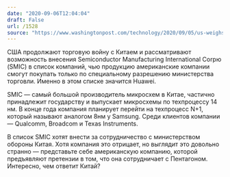 ```yaml
---
date: "2020-09-06T12:04:04"
draft: False
url: /1528
source: "https://www.washingtonpost.com/technology/2020/09/05/us-weighs-trade-ban-smic/"
---
```


США продолжают торговую войну с Китаем и рассматривают возможность внесения Semiconductor Manufacturing International Corpю (SMIC) в список компаний, чью продукцию американские компании смогут покупать только по специальному разрешению министерства торговли. Именно в этом списке значится Huawei.

SMIC — самый большой производитель микросхем в Китае, частично принадлежит государству и выпускает микросхемы по техпроцессу 14 нм. В конце года компания планирует перейти на техпроцесс N+1, который называют аналогом 8нм у Samsung. Среди клиентов компании — Qualcomm, Broadcom и Texas Instruments.

В список SMIC хотят внести за сотрудничество с министерством обороны Китая. Хотя компания это отрицает, но выглядит это довольно странно — представьте себе американскую компанию, которой предъявляют претензии в том, что она сотрудничает с Пентагоном. Интересно, чем ответит Китай?
